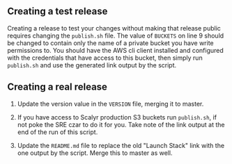 ## Creating a test release

Creating a release to test your changes without making that release public requires changing the `publish.sh` file.
 The value of `BUCKETS` on line 9 should be changed to contain only the name of a private bucket you have write
 permissions to. You should have the AWS cli client installed and configured with the credentials that have access to
 this bucket, then simply run `publish.sh` and use the generated link output by the script.


## Creating a real release

1. Update the version value in the `VERSION` file, merging it to master.

2. If you have access to Scalyr production S3 buckets run `publish.sh`, if not poke the SRE czar to do it for you.
 Take note of the link output at the end of the run of this script.

3. Update the `README.md` file to replace the old "Launch Stack" link with the one output by the script.
 Merge this to master as well.

